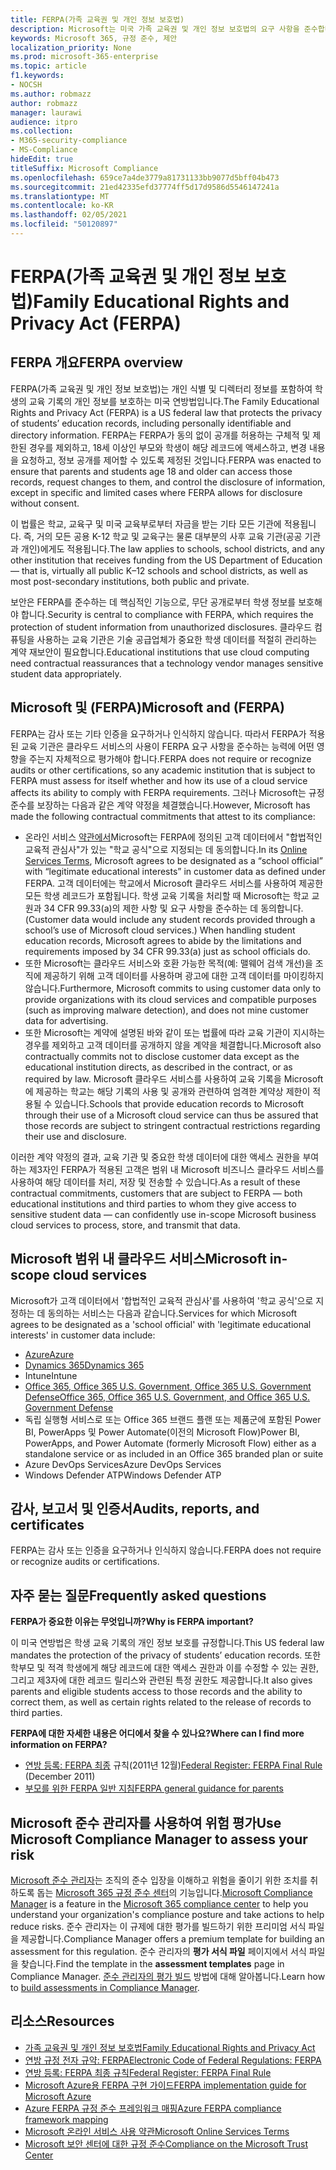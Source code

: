 ```yaml
---
title: FERPA(가족 교육권 및 개인 정보 보호법)
description: Microsoft는 미국 가족 교육권 및 개인 정보 보호법의 요구 사항을 준수합니다.
keywords: Microsoft 365, 규정 준수, 제안
localization_priority: None
ms.prod: microsoft-365-enterprise
ms.topic: article
f1.keywords:
- NOCSH
ms.author: robmazz
author: robmazz
manager: laurawi
audience: itpro
ms.collection:
- M365-security-compliance
- MS-Compliance
hideEdit: true
titleSuffix: Microsoft Compliance
ms.openlocfilehash: 659ce7a4de3779a81731133bb9077d5bff04b473
ms.sourcegitcommit: 21ed42335efd37774ff5d17d9586d5546147241a
ms.translationtype: MT
ms.contentlocale: ko-KR
ms.lasthandoff: 02/05/2021
ms.locfileid: "50120897"
---
```

# <a name="family-educational-rights-and-privacy-act-ferpa"></a><span data-ttu-id="42f4a-104">FERPA(가족 교육권 및 개인 정보 보호법)</span><span class="sxs-lookup"><span data-stu-id="42f4a-104">Family Educational Rights and Privacy Act (FERPA)</span></span>

## <a name="ferpa-overview"></a><span data-ttu-id="42f4a-105">FERPA 개요</span><span class="sxs-lookup"><span data-stu-id="42f4a-105">FERPA overview</span></span>

<span data-ttu-id="42f4a-106">FERPA(가족 교육권 및 개인 정보 보호법)는 개인 식별 및 디렉터리 정보를 포함하여 학생의 교육 기록의 개인 정보를 보호하는 미국 연방법입니다.</span><span class="sxs-lookup"><span data-stu-id="42f4a-106">The Family Educational Rights and Privacy Act (FERPA) is a US federal law that protects the privacy of students’ education records, including personally identifiable and directory information.</span></span> <span data-ttu-id="42f4a-107">FERPA는 FERPA가 동의 없이 공개를 허용하는 구체적 및 제한된 경우를 제외하고, 18세 이상인 부모와 학생이 해당 레코드에 액세스하고, 변경 내용을 요청하고, 정보 공개를 제어할 수 있도록 제정된 것입니다.</span><span class="sxs-lookup"><span data-stu-id="42f4a-107">FERPA was enacted to ensure that parents and students age 18 and older can access those records, request changes to them, and control the disclosure of information, except in specific and limited cases where FERPA allows for disclosure without consent.</span></span>

<span data-ttu-id="42f4a-108">이 법률은 학교, 교육구 및 미국 교육부로부터 자금을 받는 기타 모든 기관에 적용됩니다. 즉, 거의 모든 공용 K-12 학교 및 교육구는 물론 대부분의 사후 교육 기관(공공 기관과 개인)에게도 적용됩니다.</span><span class="sxs-lookup"><span data-stu-id="42f4a-108">The law applies to schools, school districts, and any other institution that receives funding from the US Department of Education — that is, virtually all public K–12 schools and school districts, as well as most post-secondary institutions, both public and private.</span></span>

<span data-ttu-id="42f4a-109">보안은 FERPA를 준수하는 데 핵심적인 기능으로, 무단 공개로부터 학생 정보를 보호해야 합니다.</span><span class="sxs-lookup"><span data-stu-id="42f4a-109">Security is central to compliance with FERPA, which requires the protection of student information from unauthorized disclosures.</span></span> <span data-ttu-id="42f4a-110">클라우드 컴퓨팅을 사용하는 교육 기관은 기술 공급업체가 중요한 학생 데이터를 적절히 관리하는 계약 재보안이 필요합니다.</span><span class="sxs-lookup"><span data-stu-id="42f4a-110">Educational institutions that use cloud computing need contractual reassurances that a technology vendor manages sensitive student data appropriately.</span></span>

## <a name="microsoft-and-ferpa"></a><span data-ttu-id="42f4a-111">Microsoft 및 (FERPA)</span><span class="sxs-lookup"><span data-stu-id="42f4a-111">Microsoft and (FERPA)</span></span>

<span data-ttu-id="42f4a-112">FERPA는 감사 또는 기타 인증을 요구하거나 인식하지 않습니다. 따라서 FERPA가 적용된 교육 기관은 클라우드 서비스의 사용이 FERPA 요구 사항을 준수하는 능력에 어떤 영향을 주는지 자체적으로 평가해야 합니다.</span><span class="sxs-lookup"><span data-stu-id="42f4a-112">FERPA does not require or recognize audits or other certifications, so any academic institution that is subject to FERPA must assess for itself whether and how its use of a cloud service affects its ability to comply with FERPA requirements.</span></span> <span data-ttu-id="42f4a-113">그러나 Microsoft는 규정 준수를 보장하는 다음과 같은 계약 약정을 체결했습니다.</span><span class="sxs-lookup"><span data-stu-id="42f4a-113">However, Microsoft has made the following contractual commitments that attest to its compliance:</span></span>

- <span data-ttu-id="42f4a-114">온라인 서비스 [약관에서](https://aka.ms/Online-Services-Terms)Microsoft는 FERPA에 정의된 고객 데이터에서 "합법적인 교육적 관심사"가 있는 "학교 공식"으로 지정되는 데 동의합니다.</span><span class="sxs-lookup"><span data-stu-id="42f4a-114">In its [Online Services Terms](https://aka.ms/Online-Services-Terms), Microsoft agrees to be designated as a “school official” with “legitimate educational interests” in customer data as defined under FERPA.</span></span> <span data-ttu-id="42f4a-115">고객 데이터에는 학교에서 Microsoft 클라우드 서비스를 사용하여 제공한 모든 학생 레코드가 포함됩니다. 학생 교육 기록을 처리할 때 Microsoft는 학교 교원과 34 CFR 99.33(a)의 제한 사항 및 요구 사항을 준수하는 데 동의합니다.</span><span class="sxs-lookup"><span data-stu-id="42f4a-115">(Customer data would include any student records provided through a school’s use of Microsoft cloud services.) When handling student education records, Microsoft agrees to abide by the limitations and requirements imposed by 34 CFR 99.33(a) just as school officials do.</span></span>
- <span data-ttu-id="42f4a-116">또한 Microsoft는 클라우드 서비스와 호환 가능한 목적(예: 맬웨어 검색 개선)을 조직에 제공하기 위해 고객 데이터를 사용하며 광고에 대한 고객 데이터를 마이킹하지 않습니다.</span><span class="sxs-lookup"><span data-stu-id="42f4a-116">Furthermore, Microsoft commits to using customer data only to provide organizations with its cloud services and compatible purposes (such as improving malware detection), and does not mine customer data for advertising.</span></span>
- <span data-ttu-id="42f4a-117">또한 Microsoft는 계약에 설명된 바와 같이 또는 법률에 따라 교육 기관이 지시하는 경우를 제외하고 고객 데이터를 공개하지 않을 계약을 체결합니다.</span><span class="sxs-lookup"><span data-stu-id="42f4a-117">Microsoft also contractually commits not to disclose customer data except as the educational institution directs, as described in the contract, or as required by law.</span></span> <span data-ttu-id="42f4a-118">Microsoft 클라우드 서비스를 사용하여 교육 기록을 Microsoft에 제공하는 학교는 해당 기록의 사용 및 공개와 관련하여 엄격한 계약상 제한이 적용될 수 있습니다.</span><span class="sxs-lookup"><span data-stu-id="42f4a-118">Schools that provide education records to Microsoft through their use of a Microsoft cloud service can thus be assured that those records are subject to stringent contractual restrictions regarding their use and disclosure.</span></span>

<span data-ttu-id="42f4a-119">이러한 계약 약정의 결과, 교육 기관 및 중요한 학생 데이터에 대한 액세스 권한을 부여하는 제3자인 FERPA가 적용된 고객은 범위 내 Microsoft 비즈니스 클라우드 서비스를 사용하여 해당 데이터를 처리, 저장 및 전송할 수 있습니다.</span><span class="sxs-lookup"><span data-stu-id="42f4a-119">As a result of these contractual commitments, customers that are subject to FERPA — both educational institutions and third parties to whom they give access to sensitive student data — can confidently use in-scope Microsoft business cloud services to process, store, and transmit that data.</span></span>

## <a name="microsoft-in-scope-cloud-services"></a><span data-ttu-id="42f4a-120">Microsoft 범위 내 클라우드 서비스</span><span class="sxs-lookup"><span data-stu-id="42f4a-120">Microsoft in-scope cloud services</span></span>

<span data-ttu-id="42f4a-121">Microsoft가 고객 데이터에서 '합법적인 교육적 관심사'를 사용하여 '학교 공식'으로 지정하는 데 동의하는 서비스는 다음과 같습니다.</span><span class="sxs-lookup"><span data-stu-id="42f4a-121">Services for which Microsoft agrees to be designated as a 'school official' with 'legitimate educational interests' in customer data include:</span></span>

- [<span data-ttu-id="42f4a-122">Azure</span><span class="sxs-lookup"><span data-stu-id="42f4a-122">Azure</span></span>](https://aka.ms/AzureCompliance)
- [<span data-ttu-id="42f4a-123">Dynamics 365</span><span class="sxs-lookup"><span data-stu-id="42f4a-123">Dynamics 365</span></span>](https://aka.ms/d365-compliance-list)
- <span data-ttu-id="42f4a-124">Intune</span><span class="sxs-lookup"><span data-stu-id="42f4a-124">Intune</span></span>
- [<span data-ttu-id="42f4a-125">Office 365, Office 365 U.S. Government, Office 365 U.S. Government Defense</span><span class="sxs-lookup"><span data-stu-id="42f4a-125">Office 365, Office 365 U.S. Government, and Office 365 U.S. Government Defense</span></span>](https://go.microsoft.com/fwlink/p/?LinkID=2077751)
- <span data-ttu-id="42f4a-126">독립 실행형 서비스로 또는 Office 365 브랜드 플랜 또는 제품군에 포함된 Power BI, PowerApps 및 Power Automate(이전의 Microsoft Flow)</span><span class="sxs-lookup"><span data-stu-id="42f4a-126">Power BI, PowerApps, and Power Automate (formerly Microsoft Flow) either as a standalone service or as included in an Office 365 branded plan or suite</span></span>
- <span data-ttu-id="42f4a-127">Azure DevOps Services</span><span class="sxs-lookup"><span data-stu-id="42f4a-127">Azure DevOps Services</span></span>
- <span data-ttu-id="42f4a-128">Windows Defender ATP</span><span class="sxs-lookup"><span data-stu-id="42f4a-128">Windows Defender ATP</span></span>

## <a name="audits-reports-and-certificates"></a><span data-ttu-id="42f4a-129">감사, 보고서 및 인증서</span><span class="sxs-lookup"><span data-stu-id="42f4a-129">Audits, reports, and certificates</span></span>

<span data-ttu-id="42f4a-130">FERPA는 감사 또는 인증을 요구하거나 인식하지 않습니다.</span><span class="sxs-lookup"><span data-stu-id="42f4a-130">FERPA does not require or recognize audits or certifications.</span></span>

## <a name="frequently-asked-questions"></a><span data-ttu-id="42f4a-131">자주 묻는 질문</span><span class="sxs-lookup"><span data-stu-id="42f4a-131">Frequently asked questions</span></span>

<span data-ttu-id="42f4a-132">**FERPA가 중요한 이유는 무엇입니까?**</span><span class="sxs-lookup"><span data-stu-id="42f4a-132">**Why is FERPA important?**</span></span>

<span data-ttu-id="42f4a-133">이 미국 연방법은 학생 교육 기록의 개인 정보 보호를 규정합니다.</span><span class="sxs-lookup"><span data-stu-id="42f4a-133">This US federal law mandates the protection of the privacy of students’ education records.</span></span> <span data-ttu-id="42f4a-134">또한 학부모 및 적격 학생에게 해당 레코드에 대한 액세스 권한과 이를 수정할 수 있는 권한, 그리고 제3자에 대한 레코드 릴리스와 관련된 특정 권한도 제공합니다.</span><span class="sxs-lookup"><span data-stu-id="42f4a-134">It also gives parents and eligible students access to those records and the ability to correct them, as well as certain rights related to the release of records to third parties.</span></span>

<span data-ttu-id="42f4a-135">**FERPA에 대한 자세한 내용은 어디에서 찾을 수 있나요?**</span><span class="sxs-lookup"><span data-stu-id="42f4a-135">**Where can I find more information on FERPA?**</span></span>

- <span data-ttu-id="42f4a-136">[연방 등록: FERPA 최종](https://aka.ms/ferpa-reg) 규칙(2011년 12월)</span><span class="sxs-lookup"><span data-stu-id="42f4a-136">[Federal Register: FERPA Final Rule](https://aka.ms/ferpa-reg) (December 2011)</span></span>
- [<span data-ttu-id="42f4a-137">부모를 위한 FERPA 일반 지침</span><span class="sxs-lookup"><span data-stu-id="42f4a-137">FERPA general guidance for parents</span></span>](https://www2.ed.gov/policy/gen/guid/fpco/ferpa/parents.html)

## <a name="use-microsoft-compliance-manager-to-assess-your-risk"></a><span data-ttu-id="42f4a-138">Microsoft 준수 관리자를 사용하여 위험 평가</span><span class="sxs-lookup"><span data-stu-id="42f4a-138">Use Microsoft Compliance Manager to assess your risk</span></span>

<span data-ttu-id="42f4a-139">[Microsoft 준수 관리자](/microsoft-365/compliance/compliance-manager)는 조직의 준수 입장을 이해하고 위험을 줄이기 위한 조치를 취하도록 돕는 [Microsoft 365 규정 준수 센터](/microsoft-365/compliance/microsoft-365-compliance-center)의 기능입니다.</span><span class="sxs-lookup"><span data-stu-id="42f4a-139">[Microsoft Compliance Manager](/microsoft-365/compliance/compliance-manager) is a feature in the [Microsoft 365 compliance center](/microsoft-365/compliance/microsoft-365-compliance-center) to help you understand your organization's compliance posture and take actions to help reduce risks.</span></span> <span data-ttu-id="42f4a-140">준수 관리자는 이 규제에 대한 평가를 빌드하기 위한 프리미엄 서식 파일을 제공합니다.</span><span class="sxs-lookup"><span data-stu-id="42f4a-140">Compliance Manager offers a premium template for building an assessment for this regulation.</span></span> <span data-ttu-id="42f4a-141">준수 관리자의 **평가 서식 파일** 페이지에서 서식 파일을 찾습니다.</span><span class="sxs-lookup"><span data-stu-id="42f4a-141">Find the template in the **assessment templates** page in Compliance Manager.</span></span> <span data-ttu-id="42f4a-142">[준수 관리자의 평가 빌드](/microsoft-365/compliance/compliance-manager-assessments) 방법에 대해 알아봅니다.</span><span class="sxs-lookup"><span data-stu-id="42f4a-142">Learn how to [build assessments in Compliance Manager](/microsoft-365/compliance/compliance-manager-assessments).</span></span>

## <a name="resources"></a><span data-ttu-id="42f4a-143">리소스</span><span class="sxs-lookup"><span data-stu-id="42f4a-143">Resources</span></span>

- [<span data-ttu-id="42f4a-144">가족 교육권 및 개인 정보 보호법</span><span class="sxs-lookup"><span data-stu-id="42f4a-144">Family Educational Rights and Privacy Act</span></span>](https://www.ed.gov/policy/gen/guid/fpco/ferpa/index.html)
- [<span data-ttu-id="42f4a-145">연방 규정 전자 규약: FERPA</span><span class="sxs-lookup"><span data-stu-id="42f4a-145">Electronic Code of Federal Regulations: FERPA</span></span>](https://aka.ms/FERPA-GPO)
- [<span data-ttu-id="42f4a-146">연방 등록: FERPA 최종 규칙</span><span class="sxs-lookup"><span data-stu-id="42f4a-146">Federal Register: FERPA Final Rule</span></span>](https://aka.ms/ferpa-reg)
- [<span data-ttu-id="42f4a-147">Microsoft Azure용 FERPA 구현 가이드</span><span class="sxs-lookup"><span data-stu-id="42f4a-147">FERPA implementation guide for Microsoft Azure</span></span>](https://aka.ms/azureferpa)
- [<span data-ttu-id="42f4a-148">Azure FERPA 규정 준수 프레임워크 매핑</span><span class="sxs-lookup"><span data-stu-id="42f4a-148">Azure FERPA compliance framework mapping</span></span>](https://aka.ms/AzureFERPAMapping)
- [<span data-ttu-id="42f4a-149">Microsoft 온라인 서비스 사용 약관</span><span class="sxs-lookup"><span data-stu-id="42f4a-149">Microsoft Online Services Terms</span></span>](https://aka.ms/Online-Services-Terms)
- [<span data-ttu-id="42f4a-150">Microsoft 보안 센터에 대한 규정 준수</span><span class="sxs-lookup"><span data-stu-id="42f4a-150">Compliance on the Microsoft Trust Center</span></span>](https://www.microsoft.com/trust-center/compliance/compliance-overview)
